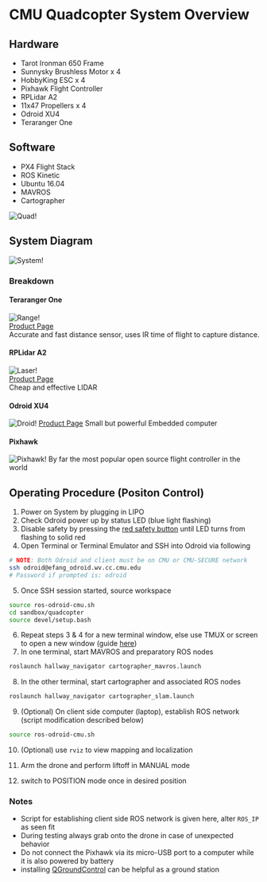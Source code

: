 # CMU Quadcopter System Overview

## Hardware

* Tarot Ironman 650 Frame
* Sunnysky Brushless Motor x 4
* HobbyKing ESC x 4
* Pixhawk Flight Controller
* RPLidar A2
* 11x47 Propellers x 4
* Odroid XU4
* Teraranger One

## Software

* PX4 Flight Stack
* ROS Kinetic
* Ubuntu 16.04
* MAVROS
* Cartographer

![Quad!](https://github.com/eric1221bday/CMU_Quadcopter_Documentation/raw/master/img/A0223.jpg)

## System Diagram

![System!](https://github.com/eric1221bday/CMU_Quadcopter_Documentation/raw/master/img/quad_system_top_level.png)

### Breakdown

#### Teraranger One

![Range!](http://www.teraranger.com/wp-content/uploads/2014/03/TeraRanger-One-close-side-view.jpg)  
[Product Page](http://www.teraranger.com/products/teraranger-one/)  
Accurate and fast distance sensor, uses IR time of flight to capture distance.

#### RPLidar A2

![Laser!](http://www.robotshop.com/media/files/images3/rplidar-a2-1.png)  
[Product Page](http://www.robotshop.com/en/rplidar-a2-360-laser-scanner.html)  
Cheap and effective LIDAR

#### Odroid XU4

![Droid!](http://www.hardkernel.com/main/_Files/prdt/2017/201704/201704250351342687.jpg) 
[Product Page](http://www.hardkernel.com/main/products/prdt_info.php?g_code=G143452239825) 
Small but powerful Embedded computer

#### Pixhawk

![Pixhawk!](https://pixhawk.org/_media/modules/pixhawk-logo-view.jpg)
By far the most popular open source flight controller in the world

## Operating Procedure (Positon Control)

1. Power on System by plugging in LIPO
2. Check Odroid power up by status LED (blue light flashing)
3. Disable safety by pressing the [red safety button](https://pixhawk.org/_media/users/px4-arming-button.jpg) until LED turns from flashing to solid red
4. Open Terminal or Terminal Emulator and SSH into Odroid via following

```bash
# NOTE: Both Odroid and client must be on CMU or CMU-SECURE network
ssh odroid@efang_odroid.wv.cc.cmu.edu
# Password if prompted is: odroid
```

5. Once SSH session started, source workspace

```bash
source ros-odroid-cmu.sh
cd sandbox/quadcopter
source devel/setup.bash
```

6. Repeat steps 3 & 4 for a new terminal window, else use TMUX or screen to open a new window (guide [here](http://www.hamvocke.com/blog/a-quick-and-easy-guide-to-tmux/))
7. In one terminal, start MAVROS and preparatory ROS nodes

```bash
roslaunch hallway_navigator cartographer_mavros.launch
```

8. In the other terminal, start cartographer and associated ROS nodes

```bash
roslaunch hallway_navigator cartographer_slam.launch
```

9. (Optional) On client side computer (laptop), establish ROS network (script modification described below)

```bash
source ros-odroid-cmu.sh
```
10. (Optional) use `rviz` to view mapping and localization

11. Arm the drone and perform liftoff in MANUAL mode
12. switch to POSITION mode once in desired position

### Notes

* Script for establishing client side ROS network is given here, alter `ROS_IP` as seen fit
* During testing always grab onto the drone in case of unexpected behavior
* Do not connect the Pixhawk via its micro-USB port to a computer while it is also powered by battery
* installing [QGroundControl](http://qgroundcontrol.com/) can be helpful as a ground station
